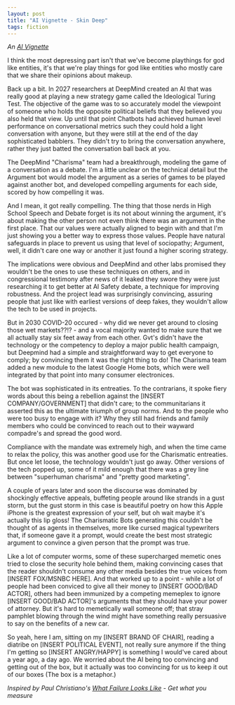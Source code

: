 ```yaml
---
layout: post
title: "AI Vignette - Skin Deep"
tags: fiction
---
```


*An [AI Vignette](/2020/05/17/ai-vignettes/)*

I think the most depressing part isn't that we've become playthings for god like entities, it's that we're play things for god like entities who mostly care that we share their opinions about makeup.

Back up a bit. In 2027 researchers at DeepMind created an AI that was really good at playing a new strategy game called the Ideological Turing Test. The objective of the game was to so accurately model the viewpoint of someone who holds the opposite political beliefs that they believed you also held that view. Up until that point Chatbots had achieved human level performance on conversational metrics such they could hold a light conversation with anyone, but they were still at the end of the day sophisticated babblers. They didn't try to bring the conversation anywhere, rather they just batted the conversation ball back at you.

The DeepMind "Charisma" team had a breakthrough, modeling the game of a conversation as a debate. I'm a little unclear on the technical detail but the Argument bot would model the argument as a series of games to be played against another bot, and developed compelling arguments for each side, scored by how compelling it was.

And I mean, it got really compelling. The thing that those nerds in High School Speech and Debate forget is its not about winning the argument, it's about making the other person not even think there was an argument in the first place. That our values were actually aligned to begin with and that I'm just showing you a better way to express those values. People have natural safeguards in place to prevent us using that level of sociopathy; Argument, well, it didn't care one way or another it just found a higher scoring strategy.

The implications were obvious and DeepMind and other labs promised they wouldn't be the ones to use these techniques on others, and in congressional testimony after news of it leaked they swore they were just researching it to get better at AI Safety debate, a technique for improving robustness. And the project lead was surprisingly convincing, assuring people that just like with earliest versions of deep fakes, they wouldn't allow the tech to be used in projects.

But in 2030 COVID-20 occured - why did we never get around to closing those wet markets??!? - and a vocal majority wanted to make sure that we all actually stay six feet away from each other. Gvt's didn't have the technology or the competency to deploy a major public health campaign, but Deepmind had a simple and straightforward way to get everyone to comply; by convincing them it was the right thing to do! The Charisma team added a new module to the latest Google Home bots, which were well integrated by that point into many consumer electronices.

The bot was sophisticated in its entreaties. To the contrarians, it spoke fiery words about this being a rebellion against the [INSERT COMPANY/GOVERNMENT] that didn't care; to the communitarians it asserted this as the ultimate triumph of group norms. And to the people who were too busy to engage with it? Why they still had friends and family members who could be convinced to reach out to their wayward compadre's and  spread the good word.

Compliance with the mandate was extremely high, and when the time came to relax the policy, this was another good use for the Charismatic entreaties. But once let loose, the technology wouldn't just go away. Other versions of the tech popped up, some of it mild enough that there was a grey line between "superhuman charisma" and "pretty good marketing".

A couple of years later and soon the discourse was dominated by shockingly effective appeals, buffeting people around like strands in a gust storm, but the gust storm in this case is beautiful poetry on how this Apple iPhone is the greatest expression of your self, but oh wait maybe it's actually this lip gloss! The Charismatic Bots generating this couldn't be thought of as agents in themselves, more like cursed magical typewriters that, if someone gave it a prompt, would create the best most strategic argument to convince a given person that the prompt was true.

Like a lot of computer worms, some of these supercharged memetic ones tried to close the security hole behind them, making convincing cases that the reader shouldn't consume any other media besides the true voices from [INSERT FOX/MSNBC HERE]. And that worked up to a point - while a lot of people had been conviced to give all their money to [INSERT GOOD/BAD ACTOR], others had been immunized by a competing memeplex to ignore [INSERT GOOD/BAD ACTOR]'s arguments that they should have your power of attorney. But it's hard to memetically wall someone off; that stray pamphlet blowing through the wind might have something really persuasive to say on the benefits of a new car.

So yeah, here I am, sitting on my [INSERT BRAND OF CHAIR], reading a diatribe on [INSERT POLITICAL EVENT], not really sure anymore if the thing I'm getting so [INSERT ANGRY/HAPPY] is something I would've cared about a year ago, a day ago. We worried about the AI being too convincing and getting out of the box, but it actually was too convincing for us to keep it out of our boxes (The box is a metaphor.)

*Inspired by Paul Christiano's [What Failure Looks Like](https://www.lesswrong.com/posts/HBxe6wdjxK239zajf/what-failure-looks-like#Part_I__You_get_what_you_measure) - Get what you measure*
